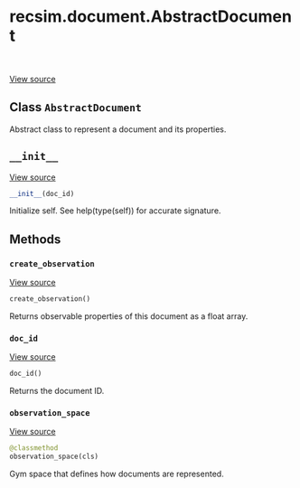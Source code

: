 <div itemscope itemtype="http://developers.google.com/ReferenceObject">
<meta itemprop="name" content="recsim.document.AbstractDocument" />
<meta itemprop="path" content="Stable" />
<meta itemprop="property" content="__init__"/>
<meta itemprop="property" content="create_observation"/>
<meta itemprop="property" content="doc_id"/>
<meta itemprop="property" content="observation_space"/>
</div>

# recsim.document.AbstractDocument

<table class="tfo-notebook-buttons tfo-api" align="left">
</table>

<a target="_blank" href="https://github.com/google-research/recsim/tree/master/recsim//document.py">View
source</a>

## Class `AbstractDocument`

Abstract class to represent a document and its properties.

<!-- Placeholder for "Used in" -->

<h2 id="__init__"><code>__init__</code></h2>

<a target="_blank" href="https://github.com/google-research/recsim/tree/master/recsim//document.py">View
source</a>

```python
__init__(doc_id)
```

Initialize self. See help(type(self)) for accurate signature.

## Methods

<h3 id="create_observation"><code>create_observation</code></h3>

<a target="_blank" href="https://github.com/google-research/recsim/tree/master/recsim//document.py">View
source</a>

```python
create_observation()
```

Returns observable properties of this document as a float array.

<h3 id="doc_id"><code>doc_id</code></h3>

<a target="_blank" href="https://github.com/google-research/recsim/tree/master/recsim//document.py">View
source</a>

```python
doc_id()
```

Returns the document ID.

<h3 id="observation_space"><code>observation_space</code></h3>

<a target="_blank" href="https://github.com/google-research/recsim/tree/master/recsim//document.py">View
source</a>

```python
@classmethod
observation_space(cls)
```

Gym space that defines how documents are represented.
